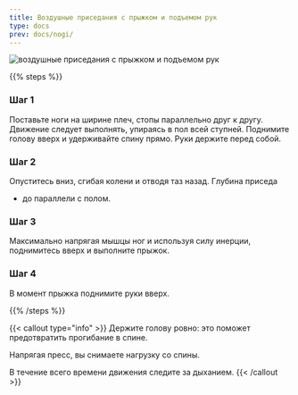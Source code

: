 ```yaml
---
title: Воздушные приседания с прыжком и подъемом рук
type: docs
prev: docs/nogi/
---
```

![воздушные приседания с прыжком и подъемом рук](https://github.com/user-attachments/assets/eaa56121-2f88-4205-a805-4f09de3d3b37)

{{% steps %}}

### Шаг 1
Поставьте ноги на ширине плеч, стопы параллельно друг к другу.
Движение следует выполнять, упираясь в пол всей ступней.
Поднимите голову вверх и удерживайте спину прямо. Руки держите перед собой.

### Шаг 2
Опуститесь вниз, сгибая колени и отводя таз назад. Глубина приседа
- до параллели с полом.

### Шаг 3
Максимально напрягая мышцы ног и используя силу инерции, поднимитесь вверх и выполните прыжок.

### Шаг 4
В момент прыжка поднимите руки вверх.

{{% /steps %}}

{{< callout type="info" >}}
Держите голову ровно: это поможет предотвратить прогибание в спине.

﻿﻿Напрягая пресс, вы снимаете нагрузку со спины.
  
﻿﻿В течение всего времени движения следите за дыханием.
{{< /callout >}}
